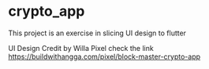 # crypto_app

This project is an exercise in slicing UI design to flutter

UI Design Credit by Willa Pixel check the link https://buildwithangga.com/pixel/block-master-crypto-app
